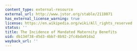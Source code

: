 ```yaml
---
content_type: external-resource
external_url: http://www.jstor.org/stable/2118071
has_external_license_warning: true
license: https://en.wikipedia.org/wiki/All_rights_reserved
status: ''
title: The Incidence of Mandated Maternity Benefits
uid: db134f38-d5d3-4bb7-8b92-2fc4bda91da2
wayback_url: ''
---
```

